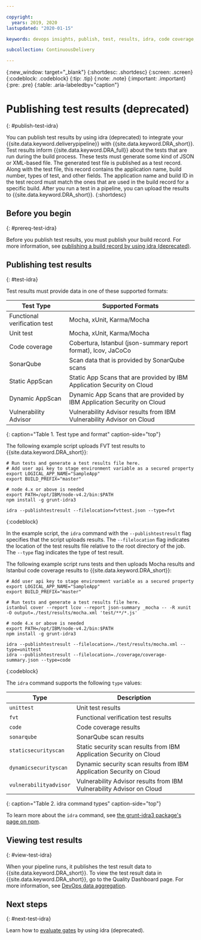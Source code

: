 ```yaml
---

copyright:
  years: 2019, 2020
lastupdated: "2020-01-15"

keywords: devops insights, publish, test, results, idra, code coverage, tests, verification, app, sonarqube, dashboard

subcollection: ContinuousDelivery

---
```


{:new_window: target="_blank"}
{:shortdesc: .shortdesc}
{:screen: .screen}
{:codeblock: .codeblock}
{:tip: .tip}
{:note: .note}
{:important: .important}
{:pre: .pre}
{:table: .aria-labeledby="caption"}

# Publishing test results (deprecated)
{: #publish-test-idra}

You can publish test results by using idra (deprecated) to integrate your {{site.data.keyword.deliverypipeline}} with {{site.data.keyword.DRA_short}}. Test results inform {{site.data.keyword.DRA_full}} about the tests that are run during the build process. These tests must generate some kind of JSON or XML-based file. The generated test file is published as a test record. Along with the test file, this record contains the application name, build number, types of test, and other fields. The application name and build ID in the test record must match the ones that are used in the build record for a specific build. After you run a test in a pipeline, you can upload the results to {{site.data.keyword.DRA_short}}.
{:shortdesc}


## Before you begin
{: #prereq-test-idra}

Before you publish test results, you must publish your build record. For more information, see [publishing a build record by using idra (deprecated)](/docs/ContinuousDelivery?topic=ContinuousDelivery-publish-build-idra).


## Publishing test results
{: #test-idra}

Test results must provide data in one of these supported formats:

| Test Type                    | Supported Formats                                                        |
|------------------------------|--------------------------------------------------------------------------|
| Functional verification test | Mocha, xUnit, Karma/Mocha                                                |
| Unit test                    | Mocha, xUnit, Karma/Mocha                                                |
| Code coverage                | Cobertura, Istanbul (json-summary report format), lcov, JaCoCo           |
| SonarQube                    | Scan data that is provided by SonarQube scans                            |
| Static AppScan              | Static App Scans that are provided by IBM Application Security on Cloud  |
| Dynamic AppScan             | Dynamic App Scans that are provided by IBM Application Security on Cloud |
| Vulnerability Advisor        | Vulnerability Advisor results from IBM Vulnerability Advisor on Cloud    |
{: caption="Table 1. Test type and format" caption-side="top"}

The following example script uploads FVT test results to {{site.data.keyword.DRA_short}}:

```
# Run tests and generate a test results file here.
# Add user api key to stage environment variable as a secured property
export LOGICAL_APP_NAME="SampleApp"
export BUILD_PREFIX="master"

# node 4.x or above is needed
export PATH=/opt/IBM/node-v4.2/bin:$PATH
npm install -g grunt-idra3

idra --publishtestresult --filelocation=fvttest.json --type=fvt
```
{:codeblock}

In the example script, the `idra` command with the `--publishtestresult` flag specifies that the script uploads results. The `--filelocation` flag indicates the location of the test results file relative to the root directory of the job. The `--type` flag indicates the type of test result.

The following example script runs tests and then uploads Mocha results and Istanbul code coverage results to {{site.data.keyword.DRA_short}}:

```
# Add user api key to stage environment variable as a secured property
export LOGICAL_APP_NAME="SampleApp"
export BUILD_PREFIX="master"

# Run tests and generate a test results file here.
istanbul cover --report lcov --report json-summary _mocha -- -R xunit -O output=./test/results/mocha.xml 'test/**/*.js'

# node 4.x or above is needed
export PATH=/opt/IBM/node-v4.2/bin:$PATH
npm install -g grunt-idra3

idra --publishtestresult --filelocation=./test/results/mocha.xml --type=unittest
idra --publishtestresult --filelocation=./coverage/coverage-summary.json --type=code
```
{:codeblock}

The `idra` command supports the following `type` values:

| Type                  | Description                                                          |
|-----------------------|----------------------------------------------------------------------|
| `unittest`            | Unit test results                                                    |
| `fvt`                 | Functional verification test results                                 |
| `code`                | Code coverage results                                                |
| `sonarqube`           | SonarQube scan results                                               |
| `staticsecurityscan`  | Static security scan results from IBM Application Security on Cloud  |
| `dynamicsecurityscan` | Dynamic security scan results from IBM Application Security on Cloud |
| `vulnerabilityadvisor`| Vulnerability Advisor results from IBM Vulnerability Advisor on Cloud|
{: caption="Table 2. idra command types" caption-side="top"}

To learn more about the `idra` command, see [the grunt-idra3 package's page on npm](https://www.npmjs.com/package/grunt-idra3).


## Viewing test results
{: #view-test-idra}

When your pipeline runs, it publishes the test result data to {{site.data.keyword.DRA_short}}. To view the test result data in {{site.data.keyword.DRA_short}}, go to the Quality Dashboard page. For more information, see [DevOps data aggregation](/docs/ContinuousDelivery?topic=ContinuousDelivery-devops-data-aggregation).


## Next steps
{: #next-test-idra}

Learn how to [evaluate gates](/docs/ContinuousDelivery?topic=ContinuousDelivery-evaluating-gates-idra) by using idra (deprecated).